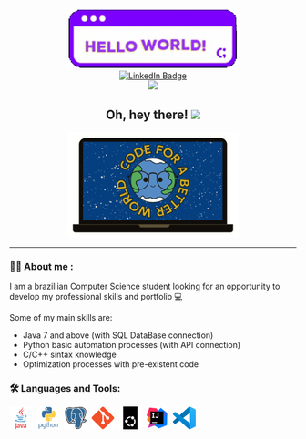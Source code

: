 <div id=header align=center>
  <img src="helloWorldFixed2.gif" width="300px"/>
</div>

<div id=badges align=center>
  <a href=https://www.linkedin.com/in/dillan-rosa/>
    <img src="https://img.shields.io/badge/LinkedIn-blue?logo=linkedin&logoColor=white&style=for-the-badge" alt="LinkedIn Badge"/>
  </a>
</div>

<div id=profileViews align=center>
  <img src="https://komarev.com/ghpvc/?username=dillanRosa"/>
</div>

<h2 align=center>
  Oh, hey there!
  <img src="https://media.giphy.com/media/hvRJCLFzcasrR4ia7z/giphy.gif" width="30px"/>
</h2>


<div align=center>
  <img src="codeWorld2.gif" width="300px"/>
</div>

---

### :man_technologist: About me :
I am a brazillian Computer Science student looking for an opportunity to develop my professional skills and portfolio :computer:

Some of my main skills are:
- Java 7 and above (with SQL DataBase connection)
- Python basic automation processes (with API connection)
- C/C++ sintax knowledge
- Optimization processes with pre-existent code

### :hammer_and_wrench: Languages and Tools:
<div>
  <img src="https://github.com/devicons/devicon/blob/master/icons/java/java-original-wordmark.svg" title="Java" alt="Java" width=40 height=40/>&nbsp;
  <img src="https://github.com/devicons/devicon/blob/master/icons/python/python-original-wordmark.svg" title="Python" alt="Python" width=40 height=40/>&nbsp;
  <img src="https://github.com/devicons/devicon/blob/master/icons/postgresql/postgresql-original.svg" title="PostgreSQL" alt="PostgreSQL" width=40 height=40/>&nbsp;
  <img src="https://github.com/devicons/devicon/blob/master/icons/git/git-original.svg" title="Git" **alt="Git" width=40 height=40/>&nbsp;
  <img src="https://github.com/devicons/devicon/blob/master/icons/ubuntu/ubuntu-plain.svg" title="Ubuntu" alt="Ubuntu" width=40 height=40/>&nbsp;
  <img src="https://github.com/devicons/devicon/blob/master/icons/intellij/intellij-original.svg" title="IntelliJ" alt="IntelliJ" width=40 height=40/>&nbsp;
  <img src="https://github.com/devicons/devicon/blob/master/icons/vscode/vscode-original.svg" title="VSCode" alt="VSCode" width=40 height=40/>
</div>

